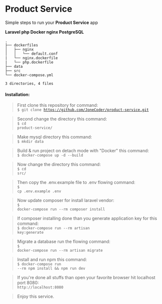# Product Service

Simple steps to run your **Product Service** app

**Laravel php Docker nginx PostgreSQL**

    .
    ├── dockerfiles
    │   ├── nginx
    │   │   └── default.conf  
    |   └── nginx.dockerfile
    |   └── php.dockerfile
    ├── data
    ├── src
    └── docker-compose.yml

    3 directories, 4 files

#### Installation:

>First clone this repository for command:<br/>
<code>$ git clone https://github.com/JoneCoder/product-service.git</code>


>Second change the directory this command:<br/>
<code>$ cd product-service/</code>

>Make mysql directory this command:<br/>
<code>$ mkdir data</code>

>Build & run project on detach mode with "Docker" this command:<br/>
<code>$ docker-compose up -d --build</code>

>Now change the directory this command:<br/>
<code>$ cd src/</code>

>Then copy the .env.example file to .env flowing command:<br/>
<code>$ cp .env.example .env</code>

>Now update composer for install laravel vendor:<br/>
<code>$ docker-compose run --rm composer install</code>

>If composer installing done than you generate application key for this command:<br/>
<code>$ docker-compose run --rm artisan key:generate</code>

>Migrate a database run the flowing command:<br/>
<code>$ docker-compose run --rm artisan migrate</code>


>Install and run npm this command:<br/>
<code>$ docker-compose run --rm npm install && npm run dev</code>


>If you're done all stuffs than open your favorite browser hit localhost port 8080:<br/>
<code>http://localhost:8080</code>

>Enjoy this service.